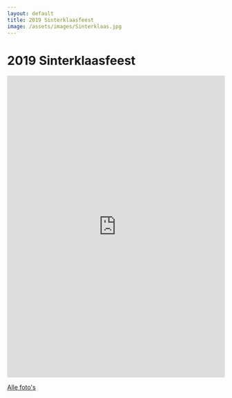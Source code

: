 ```yaml
---
layout: default
title: 2019 Sinterklaasfeest
image: /assets/images/Sinterklaas.jpg
---
```


# 2019 Sinterklaasfeest

<iframe src="https://albumizr.com/a/YvcT" scrolling="no" frameborder="0" allowfullscreen width="100%" height="700px"></iframe>

[Alle foto's](https://www.flickr.com/photos/peterkriens/albums/72157712103467506)
